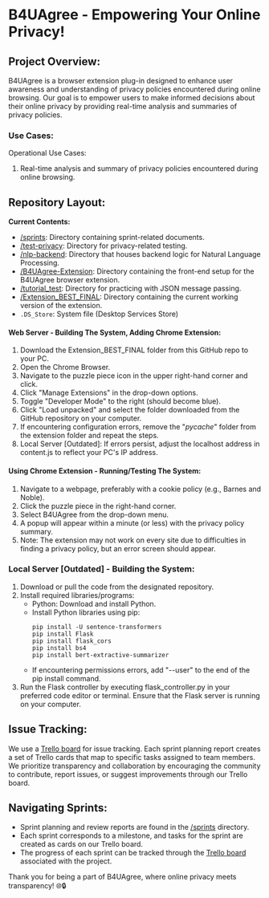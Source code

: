 # B4UAgree - Empowering Your Online Privacy!

## Project Overview:
B4UAgree is a browser extension plug-in designed to enhance user awareness and understanding of privacy policies encountered during online browsing. Our goal is to empower users to make informed decisions about their online privacy by providing real-time analysis and summaries of privacy policies.

### Use Cases:
Operational Use Cases:
1. Real-time analysis and summary of privacy policies encountered during online browsing.

## Repository Layout:
**Current Contents:**
  * [/sprints](./sprints): Directory containing sprint-related documents.
  * [/test-privacy](./test-privacy): Directory for privacy-related testing.
  * [/nlp-backend](./nlp-backend): Directory that houses backend logic for Natural Language Processing.
  * [/B4UAgree-Extension](./B4UAgree-Extention): Directory containing the front-end setup for the B4UAgree browser extension.
  * [/tutorial_test](./tutorial_test): Directory for practicing with JSON message passing.
  * [/Extension_BEST_FINAL](./Extension_BEST_FINAL): Directory containing the current working version of the extension.
  * `.DS_Store`: System file (Desktop Services Store)  


#### Web Server - Building The System, Adding Chrome Extension:
1. Download the Extension_BEST_FINAL folder from this GitHub repo to your PC. 
2. Open the Chrome Browser.
3. Navigate to the puzzle piece icon in the upper right-hand corner and click.
4. Click "Manage Extensions" in the drop-down options.
5. Toggle "Developer Mode" to the right (should become blue).
6. Click "Load unpacked" and select the folder downloaded from the GitHub repository on your computer.
7. If encountering configuration errors, remove the "_pycache_" folder from the extension folder and repeat the steps.
8. Local Server [Outdated]: If errors persist, adjust the localhost address in content.js to reflect your PC's IP address.

#### Using Chrome Extension - Running/Testing The System:
1. Navigate to a webpage, preferably with a cookie policy (e.g., Barnes and Noble).
2. Click the puzzle piece in the right-hand corner.
3. Select B4UAgree from the drop-down menu.
4. A popup will appear within a minute (or less) with the privacy policy summary.
5. Note: The extension may not work on every site due to difficulties in finding a privacy policy, but an error screen should appear.

### Local Server [Outdated] - Building the System:
1. Download or pull the code from the designated repository.
2. Install required libraries/programs:
   - Python: Download and install Python.
   - Install Python libraries using pip:
     ```
     pip install -U sentence-transformers
     pip install Flask
     pip install flask_cors
     pip install bs4
     pip install bert-extractive-summarizer
     ```
   - If encountering permissions errors, add "--user" to the end of the pip install command.
3. Run the Flask controller by executing flask_controller.py in your preferred code editor or terminal. Ensure that the Flask server is running on your computer.

## Issue Tracking:
We use a [Trello board](https://trello.com/invite/b/yHP9CPjB/ATTI94bb9185c9e2341b7aa2fe8585214bb5811623F3/b4uagree) for issue tracking. Each sprint planning report creates a set of Trello cards that map to specific tasks assigned to team members. We prioritize transparency and collaboration by encouraging the community to contribute, report issues, or suggest improvements through our Trello board.

## Navigating Sprints:
- Sprint planning and review reports are found in the [/sprints](./sprints) directory.
- Each sprint corresponds to a milestone, and tasks for the sprint are created as cards on our Trello board.
- The progress of each sprint can be tracked through the [Trello board](https://trello.com/invite/b/yHP9CPjB/ATTI94bb9185c9e2341b7aa2fe8585214bb5811623F3/b4uagree) associated with the project.

Thank you for being a part of B4UAgree, where online privacy meets transparency! 🌐🔒